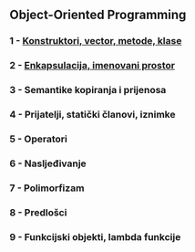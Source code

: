 
## Object-Oriented Programming 
### 1 - [Konstruktori, vector, metode, klase](https://github.com/MDBossss/tvz-cpp/tree/main/vj-01)
### 2 - [Enkapsulacija, imenovani prostor](https://github.com/MDBossss/tvz-cpp/tree/main/vj-02)
### 3 - Semantike kopiranja i prijenosa
### 4 - Prijatelji, statički članovi, iznimke
### 5 - Operatori
### 6 - Nasljeđivanje
### 7 - Polimorfizam
### 8 - Predlošci
### 9 - Funkcijski objekti, lambda funkcije
